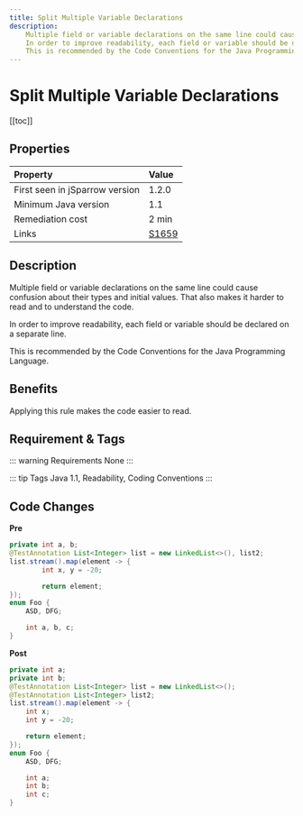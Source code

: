 ```yaml
---
title: Split Multiple Variable Declarations
description:
    Multiple field or variable declarations on the same line could cause confusion about their types and initial values. That also makes it harder to read and to understand the code.
    In order to improve readability, each field or variable should be declared on a separate line.
    This is recommended by the Code Conventions for the Java Programming Language.
---
```


# Split Multiple Variable Declarations

[[toc]]

## Properties

| Property                        | Value |
|:------------------------------- |:----- |
| First seen in jSparrow version  | 1.2.0 |
| Minimum Java version            | 1.1     |
| Remediation cost                | 2 min |
| Links                           | [S1659](https://sonarcloud.io/organizations/default/rules#rule_key=squid%3AS1659)|

## Description

Multiple field or variable declarations on the same line could cause confusion about their types and initial values. That also makes it harder to read and to understand the code.

In order to improve readability, each field or variable should be declared on a separate line.

This is recommended by the Code Conventions for the Java Programming Language.

## Benefits

Applying this rule makes the code easier to read.

## Requirement & Tags

::: warning Requirements
None
:::

::: tip Tags
Java 1.1, Readability, Coding Conventions
:::

## Code Changes

__Pre__

``` java
private int a, b;
@TestAnnotation List<Integer> list = new LinkedList<>(), list2;
list.stream().map(element -> {
        int x, y = -20;

        return element;
});
enum Foo {
    ASD, DFG;

    int a, b, c;
}
```

__Post__

``` java
private int a;
private int b;
@TestAnnotation List<Integer> list = new LinkedList<>();
@TestAnnotation List<Integer> list2;
list.stream().map(element -> {
    int x;
    int y = -20;

    return element;
});
enum Foo {
    ASD, DFG;

    int a;
    int b;
    int c;
}
```
